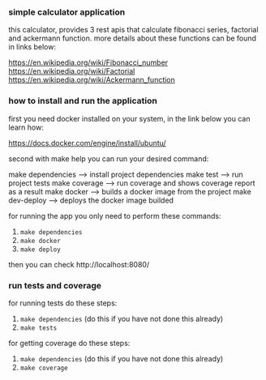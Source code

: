 ### simple calculator application

this calculator, provides 3 rest apis that calculate fibonacci series, factorial and ackermann function.
more details about these functions can be found in links below:

https://en.wikipedia.org/wiki/Fibonacci_number
https://en.wikipedia.org/wiki/Factorial
https://en.wikipedia.org/wiki/Ackermann_function

### how to install and run the application

first you need docker installed on your system, in the link below you can learn how:

https://docs.docker.com/engine/install/ubuntu/


second  with make help you can run your desired command:

make dependencies --> install project dependencies
make test --> run project tests
make coverage --> run coverage and shows coverage report as a result
make docker --> builds a docker image from the project
make dev-deploy --> deploys the docker image builded

for running the app you only need to perform these commands:
1. ```make dependencies```
2. ```make docker```
3. ```make deploy```

then you can check http://localhost:8080/


### run tests and coverage

for running tests do these steps:
1. ```make dependencies``` (do this if you have not done this already)
2. ```make tests```


for getting coverage do these steps:
1. ```make dependencies``` (do this if you have not done this already)
2. ```make coverage```
